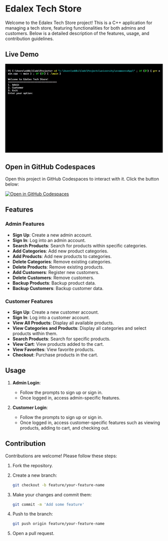 # Edalex Tech Store

Welcome to the Edalex Tech Store project! This is a C++ application for managing a tech store, featuring functionalities for both admins and customers. Below is a detailed description of the features, usage, and contribution guidelines.

## Live Demo

![Edalex Tech Store](Assets/ecom_demo.gif)

## Open in GitHub Codespaces

Open this project in GitHub Codespaces to interact with it. Click the button below:

[![Open in GitHub Codespaces](https://github.com/codespaces/badge.svg)](https://github.com/codespaces/new?repo=yourusername/edalex-tech-store)

## Features

### Admin Features

-   **Sign Up**: Create a new admin account.
-   **Sign In**: Log into an admin account.
-   **Search Products**: Search for products within specific categories.
-   **Add Categories**: Add new product categories.
-   **Add Products**: Add new products to categories.
-   **Delete Categories**: Remove existing categories.
-   **Delete Products**: Remove existing products.
-   **Add Customers**: Register new customers.
-   **Delete Customers**: Remove customers.
-   **Backup Products**: Backup product data.
-   **Backup Customers**: Backup customer data.

### Customer Features

-   **Sign Up**: Create a new customer account.
-   **Sign In**: Log into a customer account.
-   **View All Products**: Display all available products.
-   **View Categories and Products**: Display all categories and select products within them.
-   **Search Products**: Search for specific products.
-   **View Cart**: View products added to the cart.
-   **View Favorites**: View favorite products.
-   **Checkout**: Purchase products in the cart.

## Usage

1. **Admin Login**:

    - Follow the prompts to sign up or sign in.
    - Once logged in, access admin-specific features.

2. **Customer Login**:

    - Follow the prompts to sign up or sign in.
    - Once logged in, access customer-specific features such as viewing products, adding to cart, and checking out.

## Contribution

Contributions are welcome! Please follow these steps:

1. Fork the repository.
2. Create a new branch:

    ```bash
    git checkout -b feature/your-feature-name
    ```

3. Make your changes and commit them:

    ```bash
    git commit -m 'Add some feature'
    ```

4. Push to the branch:

    ```bash
    git push origin feature/your-feature-name
    ```

5. Open a pull request.
